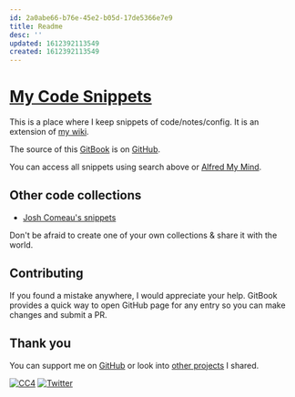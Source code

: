 ```yaml
---
id: 2a0abe66-b76e-45e2-b05d-17de5366e7e9
title: Readme
desc: ''
updated: 1612392113549
created: 1612392113549
---
```

# [My Code Snippets](https://code.nikitavoloboev.xyz)

This is a place where I keep snippets of code/notes/config. It is an extension of [my wiki](https://wiki.nikitavoloboev.xyz).

The source of this [GitBook](https://code.nikitavoloboev.xyz) is on [GitHub](https://github.com/nikitavoloboev/code).

You can access all snippets using search above or [Alfred My Mind](https://github.com/nikitavoloboev/alfred-my-mind).

## Other code collections

- [Josh Comeau's snippets](https://joshwcomeau.com/snippets/)

Don't be afraid to create one of your own collections & share it with the world.

## Contributing

If you found a mistake anywhere, I would appreciate your help. GitBook provides a quick way to open GitHub page for any entry so you can make changes and submit a PR.

## Thank you

You can support me on [GitHub](https://github.com/sponsors/nikitavoloboev) or look into [other projects](https://nikitavoloboev.xyz/projects) I shared.

[![CC4](https://img.shields.io/badge/license-CC4-0a0a0a.svg?style=flat&colorA=0a0a0a)](https://creativecommons.org/licenses/by/4.0/) [![Twitter](http://bit.ly/nikitatweet)](https://twitter.com/nikitavoloboev)


